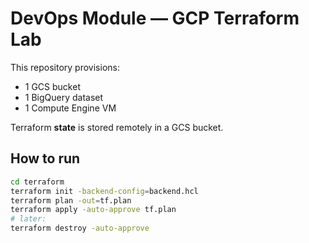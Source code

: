 # DevOps Module — GCP Terraform Lab

This repository provisions:
- 1 GCS bucket
- 1 BigQuery dataset
- 1 Compute Engine VM

Terraform **state** is stored remotely in a GCS bucket.

## How to run
```bash
cd terraform
terraform init -backend-config=backend.hcl
terraform plan -out=tf.plan
terraform apply -auto-approve tf.plan
# later:
terraform destroy -auto-approve

